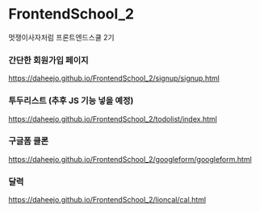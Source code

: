 # FrontendSchool_2
멋쟁이사자처럼 프론트엔드스쿨 2기

### 간단한 회원가입 페이지
https://daheejo.github.io/FrontendSchool_2/signup/signup.html

### 투두리스트 (추후 JS 기능 넣을 예정)
https://daheejo.github.io/FrontendSchool_2/todolist/index.html

### 구글폼 클론
https://daheejo.github.io/FrontendSchool_2/googleform/googleform.html

### 달력
https://daheejo.github.io/FrontendSchool_2/lioncal/cal.html

